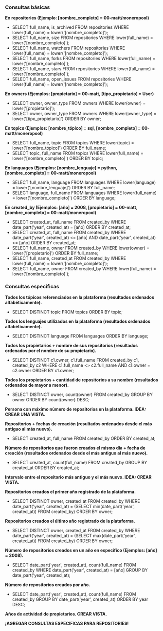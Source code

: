 ### Consultas básicas

**En repositories (Ejemplo: [nombre_completo] = 00-matt/moneropool)**

- SELECT full_name, is_archived FROM repositories WHERE lower(full_name) = lower('[nombre_completo]');
- SELECT full_name, size FROM repositories WHERE lower(full_name) = lower('[nombre_completo]');
- SELECT full_name, watchers FROM repositories WHERE lower(full_name) = lower('[nombre_completo]');
- SELECT full_name, forks FROM repositories WHERE lower(full_name) = lower('[nombre_completo]');
- SELECT full_name, stars FROM repositories WHERE lower(full_name) = lower('[nombre_completo]');
- SELECT full_name, open_issues FROM repositories WHERE lower(full_name) = lower('[nombre_completo]');

**En owners (Ejemplos: [propietario] = 00-matt, [tipo_propietario] = User)**

- SELECT owner, owner_type FROM owners WHERE lower(owner) = lower('[propietario]');
- SELECT owner, owner_type FROM owners WHERE lower(owner_type) = lower('[tipo_propietario]') ORDER BY owner;

**En topics (Ejemplos: [nombre_tópico] = sql, [nombre_completo] = 00-matt/moneropool)**

- SELECT full_name, topic FROM topics WHERE lower(topic) = lower('[nombre_tópico]') ORDER BY full_name;
- SELECT topic, full_name FROM topics WHERE lower(full_name) = lower('[nombre_completo]') ORDER BY topic;

**En languages (Ejemplos: [nombre_lenguaje] = python, [nombre_completo] = 00-matt/moneropool)**

- SELECT full_name, language FROM languages WHERE lower(language) = lower('[nombre_lenguaje]') ORDER BY full_name;
- SELECT language, full_name FROM languages WHERE lower(full_name) = lower('[nombre_completo]') ORDER BY language;

**En created_by (Ejemplos: [año] = 2008, [propietario] = 00-matt, [nombre_completo] = 00-matt/moneropool)**

- SELECT created_at, full_name FROM created_by WHERE date_part('year', created_at) = [año] ORDER BY created_at;
- SELECT created_at, full_name FROM created_by WHERE date_part('year', created_at) <= [año] AND date_part('year', created_at) >= [año] ORDER BY created_at;
- SELECT full_name, owner FROM created_by WHERE lower(owner) = lower('[propietario]') ORDER BY full_name;
- SELECT full_name, created_at FROM created_by WHERE lower(full_name) = lower('[nombre_completo]');
- SELECT full_name, owner FROM created_by WHERE lower(full_name) = lower('[nombre_completo]');

### Consultas específicas

**Todos los tópicos referenciados en la plataforma (resultados ordenados alfabéticamente).**
- SELECT DISTINCT topic FROM topics ORDER BY topic;

**Todos los lenguajes utilizados en la plataforma (resultados ordenados alfabéticamente).**
- SELECT DISTINCT language FROM languages ORDER BY language;

**Todos los propietarios + nombre de sus repositorios (resultados ordenados por el nombre de su propietario).**
- SELECT DISTINCT c1.owner, c1.full_name FROM created_by c1, created_by c2 WHERE c1.full_name <> c2.full_name AND c1.owner = c2.owner ORDER BY c1.owner;

**Todos los propietarios + cantidad de repositorios a su nombre (resultados ordenados de mayor a menor).**
- SELECT DISTINCT owner, count(owner) FROM created_by GROUP BY owner ORDER BY count(owner) DESC;

**Persona con máximo número de repositorios en la plataforma. IDEA: CREAR UNA VISTA.**

**Repositorios + fechas de creación (resultados ordenados desde el más antiguo al más nuevo).**
- SELECT created_at, full_name FROM created_by ORDER BY created_at;

**Número de repositorios que fueron creados el mismo día + fecha de creación (resultados ordenados desde el más antiguo al más nuevo).**
- SELECT created_at, count(full_name) FROM created_by GROUP BY created_at ORDER BY created_at;

**Intervalo entre el repositorio más antiguo y el más nuevo. IDEA: CREAR VISTA.**

**Repositorios creados el primer año registrado de la plataforma.**
- SELECT DISTINCT owner, created_at FROM created_by WHERE date_part('year', created_at) = (SELECT min(date_part('year', created_at)) FROM created_by) ORDER BY owner;

**Repositorios creados el último año registrado de la plataforma.**
- SELECT DISTINCT owner, created_at FROM created_by WHERE date_part('year', created_at) = (SELECT max(date_part('year', created_at)) FROM created_by) ORDER BY owner;

**Número de repositorios creados en un año en específico (Ejemplos: [año] = 2008).**
- SELECT date_part('year', created_at), count(full_name) FROM created_by WHERE date_part('year', created_at) = [año] GROUP BY date_part('year', created_at);

**Número de repositorios creados por año.**
- SELECT date_part('year', created_at), count(full_name) FROM created_by GROUP BY date_part('year', created_at) ORDER BY year DESC;

**Años de actividad de propietarios. CREAR VISTA.**

**¡AGREGAR CONSULTAS ESPECIFICAS PARA REPOSITORIES!**
